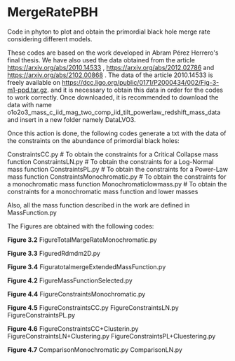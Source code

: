 # MergeRatePBH

Code in phyton to plot and obtain the primordial black hole merge rate considering different models.

These codes are based on the work developed in Abram Pérez Herrero's final thesis. We have also used the data obtained from the article https://arxiv.org/abs/2010.14533 , https://arxiv.org/abs/2012.02786 and https://arxiv.org/abs/2102.00868 . The data of the article 2010.14533 is freely available on https://dcc.ligo.org/public/0171/P2000434/002/Fig-3-m1-ppd.tar.gz. and it is necessary to obtain this data in order for the codes to work correctly. Once downloaded, it is recommended to download the data with name o1o2o3_mass_c_iid_mag_two_comp_iid_tilt_powerlaw_redshift_mass_data and insert in a new folder namely DataLVO3. 

Once this action is done, the following codes generate a txt with the data of the constraints on the abundance of primordial black holes: 

 ConstraintsCC.py  # To obtain the constraints for a Critical Collapse mass function
 ConstraintsLN.py  # To obtain the constraints for a Log-Normal mass function
 ConstraintsPL.py  # To obtain the constraints for a Power-Law mass function
 ConstraintsMonochromatic.py # To obtain the constraints for a monochromatic mass function
 Monochromaticlowmass.py  # To obtain the constraints for a monochromatic mass function and lower masses
 
Also, all the mass function described in the work are defined in MassFunction.py

The Figures are obtained with the following codes:

**Figure 3.2**
FigureTotalMargeRateMonochromatic.py

**Figure 3.3**
FiguredRdmdm2D.py

**Figure 3.4**
FiguratotalmergeExtendedMassFunction.py

**Figure 4.2**
FigureMassFunctionSelected.py

**Figure 4.4**
FigureConstraintsMonochromatic.py

**Figure 4.5**
FigureConstraintsCC.py
FigureConstraintsLN.py
FigureConstraintsPL.py

**Figure 4.6**
FigureConstraintsCC+Clusterin.py
FigureConstraintsLN+Clustering.py
FigureConstraintsPL+Cluestering.py

**Figure 4.7**
ComparisonMonochromatic.py
ComparisonLN.py
